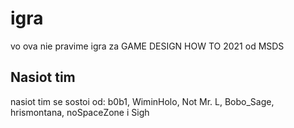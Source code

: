 # igra
vo ova nie pravime igra za GAME DESIGN HOW TO 2021 od MSDS

## Nasiot tim
nasiot tim se sostoi od:
b0b1, WiminHolo, Not Mr. L, Bobo_Sage, hrismontana, noSpaceZone i Sigh
